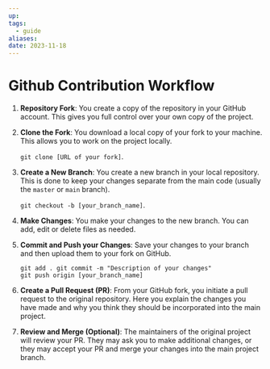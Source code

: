 ```yaml
---
up: 
tags:
  - guide
aliases: 
date: 2023-11-18
---
```


# Github Contribution Workflow

1. **Repository Fork**: You create a copy of the repository in your GitHub account. This gives you full control over your own copy of the project.
    
2. **Clone the Fork**: You download a local copy of your fork to your machine. This allows you to work on the project locally.
    
    `git clone [URL of your fork]`.
    
3. **Create a New Branch**: You create a new branch in your local repository. This is done to keep your changes separate from the main code (usually the `master` or `main` branch).
    
    `git checkout -b [your_branch_name]`.
    
4. **Make Changes**: You make your changes to the new branch. You can add, edit or delete files as needed.
    
5. **Commit and Push your Changes**: Save your changes to your branch and then upload them to your fork on GitHub.
    
    ```
	git add . git commit -m "Description of your changes"
    git push origin [your_branch_name]
    ```
    
6. **Create a Pull Request (PR)**: From your GitHub fork, you initiate a pull request to the original repository. Here you explain the changes you have made and why you think they should be incorporated into the main project.
    
7. **Review and Merge (Optional)**: The maintainers of the original project will review your PR. They may ask you to make additional changes, or they may accept your PR and merge your changes into the main project branch.
